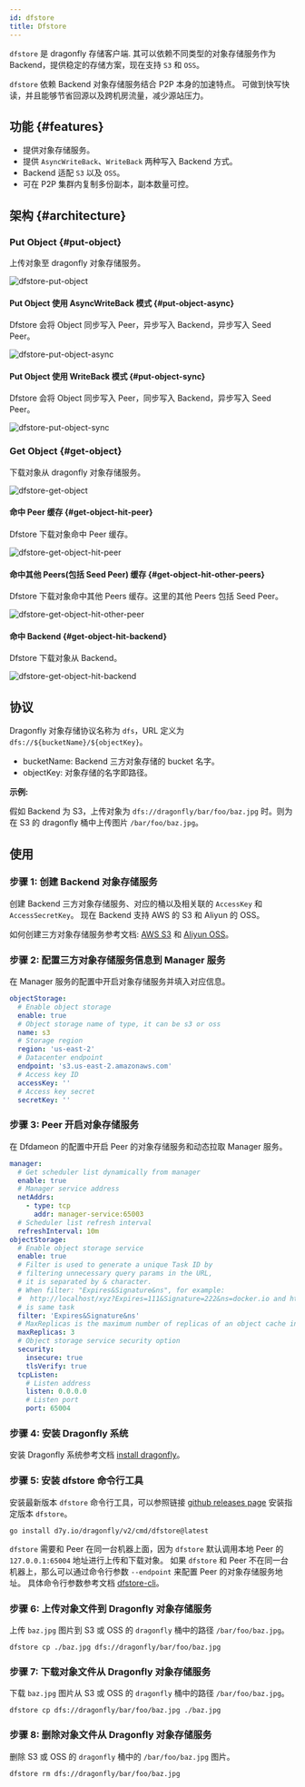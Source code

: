 ```yaml
---
id: dfstore
title: Dfstore
---
```


`dfstore` 是 dragonfly 存储客户端. 其可以依赖不同类型的对象存储服务作为 Backend，提供稳定的存储方案，现在支持 `S3` 和 `OSS`。

`dfstore` 依赖 Backend 对象存储服务结合 P2P 本身的加速特点。
可做到快写快读，并且能够节省回源以及跨机房流量，减少源站压力。

## 功能 {#features}

- 提供对象存储服务。
- 提供 `AsyncWriteBack`、`WriteBack` 两种写入 Backend 方式。
- Backend 适配 `S3` 以及 `OSS`。
- 可在 P2P 集群内复制多份副本，副本数量可控。

## 架构 {#architecture}

### Put Object {#put-object}

上传对象至 dragonfly 对象存储服务。

![dfstore-put-object](../../resource/concepts/dfstore-put-object.png)

#### Put Object 使用 AsyncWriteBack 模式 {#put-object-async}

Dfstore 会将 Object 同步写入 Peer，异步写入 Backend，异步写入 Seed Peer。

![dfstore-put-object-async](../../resource/concepts/dfstore-put-object-async.jpg)

#### Put Object 使用 WriteBack 模式 {#put-object-sync}

Dfstore 会将 Object 同步写入 Peer，同步写入 Backend，异步写入 Seed Peer。

![dfstore-put-object-sync](../../resource/concepts/dfstore-put-object-sync.jpg)

### Get Object {#get-object}

下载对象从 dragonfly 对象存储服务。

![dfstore-get-object](../../resource/concepts/dfstore-get-object.png)

#### 命中 Peer 缓存 {#get-object-hit-peer}

Dfstore 下载对象命中 Peer 缓存。

![dfstore-get-object-hit-peer](../../resource/concepts/dfstore-get-object-hit-peer.jpg)

#### 命中其他 Peers(包括 Seed Peer) 缓存 {#get-object-hit-other-peers}

Dfstore 下载对象命中其他 Peers 缓存。这里的其他 Peers 包括 Seed Peer。

![dfstore-get-object-hit-other-peer](../../resource/concepts/dfstore-get-object-hit-other-peer.jpg)

#### 命中 Backend {#get-object-hit-backend}

Dfstore 下载对象从 Backend。

![dfstore-get-object-hit-backend](../../resource/concepts/dfstore-get-object-hit-backend.jpg)

## 协议

Dragonfly 对象存储协议名称为 `dfs`，URL 定义为 `dfs://${bucketName}/${objectKey}`。

- bucketName: Backend 三方对象存储的 bucket 名字。
- objectKey: 对象存储的名字即路径。

**示例:**

假如 Backend 为 S3，上传对象为 `dfs://dragonfly/bar/foo/baz.jpg` 时。则为在 S3 的 dragonfly 桶中上传图片 `/bar/foo/baz.jpg`。

## 使用

### 步骤 1: 创建 Backend 对象存储服务

创建 Backend 三方对象存储服务、对应的桶以及相关联的 `AccessKey` 和 `AccessSecretKey`。
现在 Backend 支持 AWS 的 S3 和 Aliyun 的 OSS。

如何创建三方对象存储服务参考文档: [AWS S3](https://docs.aws.amazon.com/s3/index.html) 和 [Aliyun OSS](https://www.alibabacloud.com/help/en/object-storage-service)。

### 步骤 2: 配置三方对象存储服务信息到 Manager 服务

在 Manager 服务的配置中开启对象存储服务并填入对应信息。

```yaml
objectStorage:
  # Enable object storage
  enable: true
  # Object storage name of type, it can be s3 or oss
  name: s3
  # Storage region
  region: 'us-east-2'
  # Datacenter endpoint
  endpoint: 's3.us-east-2.amazonaws.com'
  # Access key ID
  accessKey: ''
  # Access key secret
  secretKey: ''
```

### 步骤 3: Peer 开启对象存储服务

在 Dfdameon 的配置中开启 Peer 的对象存储服务和动态拉取 Manager 服务。

```yaml
manager:
  # Get scheduler list dynamically from manager
  enable: true
  # Manager service address
  netAddrs:
    - type: tcp
      addr: manager-service:65003
  # Scheduler list refresh interval
  refreshInterval: 10m
objectStorage:
  # Enable object storage service
  enable: true
  # Filter is used to generate a unique Task ID by
  # filtering unnecessary query params in the URL,
  # it is separated by & character.
  # When filter: "Expires&Signature&ns", for example:
  #  http://localhost/xyz?Expires=111&Signature=222&ns=docker.io and http://localhost/xyz?Expires=333&Signature=999&ns=docker.io
  # is same task
  filter: 'Expires&Signature&ns'
  # MaxReplicas is the maximum number of replicas of an object cache in seed peers.
  maxReplicas: 3
  # Object storage service security option
  security:
    insecure: true
    tlsVerify: true
  tcpListen:
    # Listen address
    listen: 0.0.0.0
    # Listen port
    port: 65004
```

### 步骤 4: 安装 Dragonfly 系统

安装 Dragonfly 系统参考文档 [install dragonfly](../../getting-started/installation/helm-charts.md)。

### 步骤 5: 安装 dfstore 命令行工具

安装最新版本 `dfstore` 命令行工具，可以参照链接 [github releases page](https://github.com/dragonflyoss/Dragonfly2/releases) 安装指定版本 `dfstore`。

```shell
go install d7y.io/dragonfly/v2/cmd/dfstore@latest
```

`dfstore` 需要和 Peer 在同一台机器上面，因为 `dfstore` 默认调用本地 Peer 的 `127.0.0.1:65004` 地址进行上传和下载对象。
如果 `dfstore` 和 Peer 不在同一台机器上，那么可以通过命令行参数 `--endpoint` 来配置 Peer 的对象存储服务地址。
具体命令行参数参考文档 [dfstore-cli](../../reference/cli/dfstore.md)。

### 步骤 6: 上传对象文件到 Dragonfly 对象存储服务

上传 `baz.jpg` 图片到 S3 或 OSS 的 `dragonfly` 桶中的路径 `/bar/foo/baz.jpg`。

```shell
dfstore cp ./baz.jpg dfs://dragonfly/bar/foo/baz.jpg
```

### 步骤 7: 下载对象文件从 Dragonfly 对象存储服务

下载 `baz.jpg` 图片从 S3 或 OSS 的 `dragonfly` 桶中的路径 `/bar/foo/baz.jpg`。

```shell
dfstore cp dfs://dragonfly/bar/foo/baz.jpg ./baz.jpg
```

### 步骤 8: 删除对象文件从 Dragonfly 对象存储服务

删除 S3 或 OSS 的 `dragonfly` 桶中的 `/bar/foo/baz.jpg` 图片。

```shell
dfstore rm dfs://dragonfly/bar/foo/baz.jpg
```
